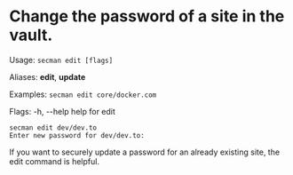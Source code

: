 # Change the password of a site in the vault.

Usage:
  `secman edit [flags]`

Aliases:
  **edit**, **update**

Examples:
`secman edit core/docker.com`

Flags:
  -h, --help   help for edit

```code
secman edit dev/dev.to
Enter new password for dev/dev.to:
```

If you want to securely update a password for an already existing site, the edit command is helpful.

